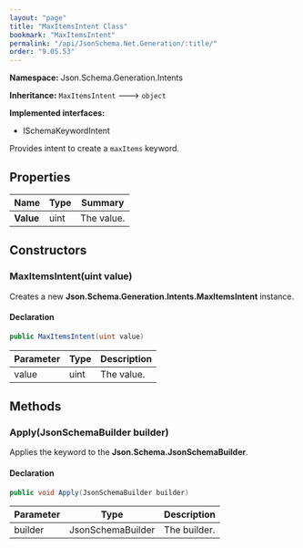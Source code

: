 ```yaml
---
layout: "page"
title: "MaxItemsIntent Class"
bookmark: "MaxItemsIntent"
permalink: "/api/JsonSchema.Net.Generation/:title/"
order: "9.05.53"
---
```

**Namespace:** Json.Schema.Generation.Intents

**Inheritance:**
`MaxItemsIntent`
 🡒 
`object`

**Implemented interfaces:**

- ISchemaKeywordIntent

Provides intent to create a `maxItems` keyword.

## Properties

| Name | Type | Summary |
|---|---|---|
| **Value** | uint | The value. |
## Constructors

### MaxItemsIntent(uint value)

Creates a new **Json.Schema.Generation.Intents.MaxItemsIntent** instance.

#### Declaration

```c#
public MaxItemsIntent(uint value)
```
| Parameter | Type | Description |
|---|---|---|
| value | uint | The value. |

## Methods

### Apply(JsonSchemaBuilder builder)

Applies the keyword to the **Json.Schema.JsonSchemaBuilder**.

#### Declaration

```c#
public void Apply(JsonSchemaBuilder builder)
```
| Parameter | Type | Description |
|---|---|---|
| builder | JsonSchemaBuilder | The builder. |

